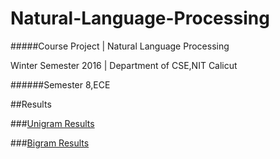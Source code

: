# Natural-Language-Processing
#####Course Project | Natural Language Processing

Winter Semester 2016 | Department of CSE,NIT Calicut

######Semester 8,ECE     

##Results

###[Unigram Results](Training/Unigram/README.md)  

###[Bigram Results](Training/Bigram/README.md)  
